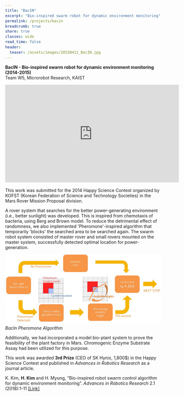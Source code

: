 ```yaml
---
title: "BacIN"
excerpt: "Bio-inspired swarm robot for dynamic environment monitoring"
permalink: /projects/bacin
breadcrumb: true
share: true
classes: wide
read_time: false
header:
  teaser: /assets/images/20150411_BacIN.jpg
---
```


**BacIN - Bio-inspired swarm robot for dynamic environment monitoring (2014-2015)**  
Team W5, Microrobot Research, KAIST

<iframe width="560" height="315" src="https://www.youtube.com/embed/XSSlRy-Jjfw" frameborder="0" allow="autoplay; encrypted-media" allowfullscreen></iframe>


This work was submitted for the 2014 Happy Science Contest organized by KOFST (Korean Federation of Science and Technology Societies) in the Mars Rover Mission Proposal division.

A rover system that searches for the better power-generating environment (i.e., better sunlight) was developed. This is inspired from chemotaxis of bacteria, using Berg and Brown model. To reduce the detrimental effect of randomness, we also implemented 'Pheromone'-inspired algorithm that temporarily 'blocks' the searched area to be searched again. The swarm robot system consisted of master rover and small rovers mounted on the master system, successfully detected optimal location for power-generation. 

![BacIN Pheromone Algorithm](/assets/images/20150411_BacIN_pheromone.jpg)  
*BacIn Pheromone Algorithm*

Additionally, we had incorporated a model bio-plant system to prove the feasibility of the plant factory in Mars. Chromogenic Enzyme Substrate Assay had been utilized for this purpose.

This work was awarded **3rd Prize** (CEO of SK Hynix, 1,800$) in the Happy Science Contest and published in *Advances in Robotics Research* as a journal article. 

K. Kim, **H. Kim** and H. Myung, “Bio-inspired robot swarm control algorithm for dynamic environment monitoring”. *Advances in Robotics Research* 2.1 (2018):1-11 [[Link]](http://dx.doi.org/10.12989/arr.2018.2.1.001)
